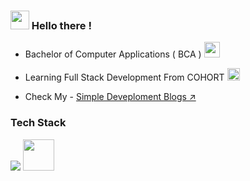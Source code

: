 <!-- About Me -->

###  <img src="https://fonts.gstatic.com/s/e/notoemoji/latest/1f44b/512.webp" width="30px"/> Hello there !

- Bachelor of Computer Applications ( BCA ) <img src="https://fonts.gstatic.com/s/e/notoemoji/latest/1f393/512.webp" width="25px"/>

- Learning Full Stack Development From COHORT  <img src="https://fonts.gstatic.com/s/e/notoemoji/latest/2615/512.webp" width="20px"/>

- Check My - <a href="https://simple-dev-blogs.netlify.app/" target="_blank">Simple Deveploment Blogs ↗️</a>
### Tech Stack
<p align="start">
    <img src="https://skillicons.dev/icons?i=html,css,js,nodejs,vscode,github" />
    <img src="https://gsap.com/apple-touch-icon.png" width="50px" />
  </a>
</p>

